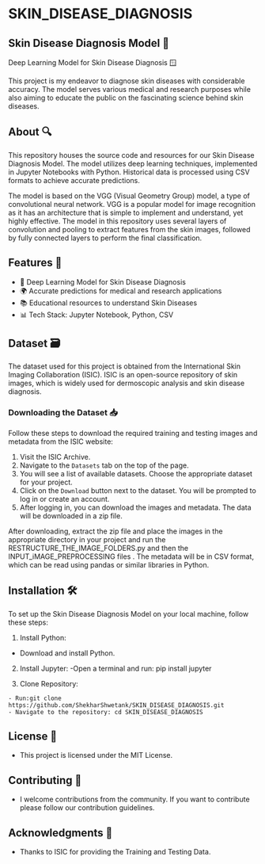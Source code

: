 # SKIN_DISEASE_DIAGNOSIS
## Skin Disease Diagnosis Model 🌌

Deep Learning Model for Skin Disease Diagnosis 🪟

This project is my endeavor to diagnose skin diseases with considerable accuracy. The model serves various medical and research purposes while also aiming to educate the public on the fascinating science behind skin diseases.

## About 🔍

This repository houses the source code and resources for our Skin Disease Diagnosis Model. The model utilizes deep learning techniques, implemented in Jupyter Notebooks with Python. Historical data is processed using CSV formats to achieve accurate predictions.

The model is based on the VGG (Visual Geometry Group) model, a type of convolutional neural network. VGG is a popular model for image recognition as it has an architecture that is simple to implement and understand, yet highly effective. The model in this repository uses several layers of convolution and pooling to extract features from the skin images, followed by fully connected layers to perform the final classification.

## Features 📶

- 🤖 Deep Learning Model for Skin Disease Diagnosis
- 🌍 Accurate predictions for medical and research applications
- 📚 Educational resources to understand Skin Diseases
- 📊 Tech Stack: Jupyter Notebook, Python, CSV

## Dataset 🗃️

The dataset used for this project is obtained from the International Skin Imaging Collaboration (ISIC). ISIC is an open-source repository of skin images, which is widely used for dermoscopic analysis and skin disease diagnosis.

### Downloading the Dataset 📥

Follow these steps to download the required training and testing images and metadata from the ISIC website:

1. Visit the ISIC Archive.
2. Navigate to the `Datasets` tab on the top of the page.
3. You will see a list of available datasets. Choose the appropriate dataset for your project.
4. Click on the `Download` button next to the dataset. You will be prompted to log in or create an account.
5. After logging in, you can download the images and metadata. The data will be downloaded in a zip file.

After downloading, extract the zip file and place the images in the appropriate directory in your project and run the RESTRUCTURE_THE_IMAGE_FOLDERS.py and then the INPUT_iMAGE_PREPROCESSING files . The metadata will be in CSV format, which can be read using pandas or similar libraries in Python.

## Installation 🛠️

To set up the Skin Disease Diagnosis Model on your local machine, follow these steps:

1. Install Python:
- Download and install Python.

2. Install Jupyter:
-Open a terminal and run: pip install jupyter

3. Clone Repository:
```
- Run:git clone https://github.com/ShekharShwetank/SKIN_DISEASE_DIAGNOSIS.git
- Navigate to the repository: cd SKIN_DISEASE_DIAGNOSIS
```
## License 📃

- This project is licensed under the MIT License.

## Contributing 🤝

- I welcome contributions from the community. If you want to contribute please follow our contribution guidelines.

## Acknowledgments 👮

- Thanks to ISIC for providing the Training and Testing Data.
